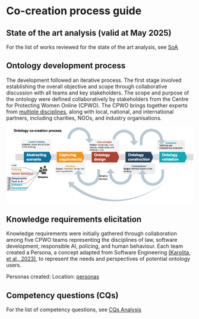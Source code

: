 # Co-creation process guide

## State of the art analysis (valid at May 2025)

For the list of works reviewed for the state of the art analysis, see [SoA](SoA-onlineHarms-taxonomies.csv)

## Ontology development process

The development followed an iterative process. The first stage involved establishing the overall objective and scope through collaborative discussion with all teams and key stakeholders. The scope and purpose of the ontology were defined collaboratively by stakeholders from the Centre for Protecting Women Online (CPWO). The CPWO brings together experts from [multiple disciplines](https://university.open.ac.uk/centres/protecting-women-online/team), along with local, national, and international partners, including charities, NGOs, and industry organisations.

![Ontology development graphic description](ontology-approach.png?raw=true "Ontology development graphic description")

## Knowledge requirements elicitation

Knowledge requirements were initially gathered through collaboration among five CPWO teams representing the disciplines of law, software development, responsible AI, policing, and human behaviour. Each team created a Persona, a concept adapted from Software Engineering [(Karolita, et al., 2023)](https://doi.org/10.1016/j.infsof.2023.107264), to represent the needs and perspectives of potential ontology users.

Personas created: 
Location: [personas](personas)

## Competency questions (CQs)

For the list of competency questions, see [CQs Analysis](cqs-analysis.csv)